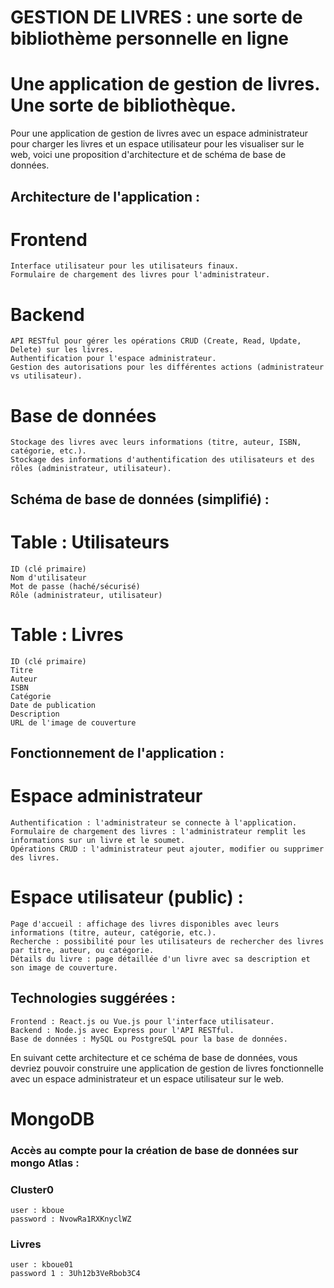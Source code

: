 # GESTION DE LIVRES : une sorte de bibliothème personnelle en ligne

# Une application de gestion de livres. Une sorte de bibliothèque.

Pour une application de gestion de livres avec un espace administrateur pour charger les livres et un espace utilisateur pour les visualiser sur le web, voici une proposition d'architecture et de schéma de base de données.

## Architecture de l'application :
# Frontend
    Interface utilisateur pour les utilisateurs finaux.
    Formulaire de chargement des livres pour l'administrateur.

# Backend
    API RESTful pour gérer les opérations CRUD (Create, Read, Update, Delete) sur les livres.
    Authentification pour l'espace administrateur.
    Gestion des autorisations pour les différentes actions (administrateur vs utilisateur).

# Base de données
    Stockage des livres avec leurs informations (titre, auteur, ISBN, catégorie, etc.).
    Stockage des informations d'authentification des utilisateurs et des rôles (administrateur, utilisateur).

## Schéma de base de données (simplifié) :
# Table : Utilisateurs
    ID (clé primaire)
    Nom d'utilisateur
    Mot de passe (haché/sécurisé)
    Rôle (administrateur, utilisateur)

# Table : Livres
    ID (clé primaire)
    Titre
    Auteur
    ISBN
    Catégorie
    Date de publication
    Description
    URL de l'image de couverture

## Fonctionnement de l'application :
# Espace administrateur
    Authentification : l'administrateur se connecte à l'application.
    Formulaire de chargement des livres : l'administrateur remplit les informations sur un livre et le soumet.
    Opérations CRUD : l'administrateur peut ajouter, modifier ou supprimer des livres.
    
# Espace utilisateur (public) :

    Page d'accueil : affichage des livres disponibles avec leurs informations (titre, auteur, catégorie, etc.).
    Recherche : possibilité pour les utilisateurs de rechercher des livres par titre, auteur, ou catégorie.
    Détails du livre : page détaillée d'un livre avec sa description et son image de couverture.

## Technologies suggérées :
    Frontend : React.js ou Vue.js pour l'interface utilisateur.
    Backend : Node.js avec Express pour l'API RESTful.
    Base de données : MySQL ou PostgreSQL pour la base de données.

En suivant cette architecture et ce schéma de base de données, vous devriez pouvoir construire une application de gestion de livres fonctionnelle avec un espace administrateur et un espace utilisateur sur le web.

# MongoDB
### Accès au compte pour la création de base de données sur mongo   Atlas : 
### Cluster0
    user : kboue
    password : NvowRa1RXKnyclWZ
### Livres 
    user : kboue01
    password 1 : 3Uh12b3VeRbob3C4
